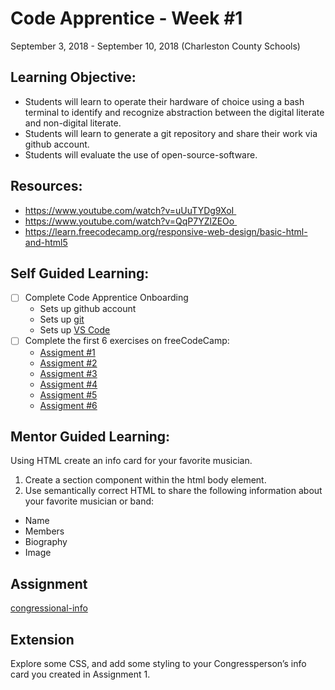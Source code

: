 # Code Apprentice - Week #1
September 3, 2018 - September 10, 2018 (Charleston County Schools)

## Learning Objective:
* Students will learn to operate their hardware of choice using a bash terminal to identify and recognize abstraction between the digital literate and non-digital literate.
* Students will learn to generate a git repository and share their work via github account.
* Students will evaluate the use of open-source-software.

## Resources:
* https://www.youtube.com/watch?v=uUuTYDg9XoI 
* https://www.youtube.com/watch?v=QqP7YZlZEOo 
* https://learn.freecodecamp.org/responsive-web-design/basic-html-and-html5

## Self Guided Learning:
- [ ] Complete Code Apprentice Onboarding
	* Sets up github account
  * Sets up [git](/onboarding/set-up-git.md)
  * Sets up [VS Code](https://code.visualstudio.com/)
- [ ] Complete the first 6 exercises on freeCodeCamp:
    - [Assigment #1](https://learn.freecodecamp.org/responsive-web-design/basic-html-and-html5/say-hello-to-html-elements)
    - [Assigment #2](https://learn.freecodecamp.org/responsive-web-design/basic-html-and-html5/headline-with-the-h2-element)
    - [Assigment #3](https://learn.freecodecamp.org/responsive-web-design/basic-html-and-html5/inform-with-the-paragraph-element)
    - [Assigment #4](https://learn.freecodecamp.org/responsive-web-design/basic-html-and-html5/inform-with-the-paragraph-element)
    - [Assigment #5](https://learn.freecodecamp.org/responsive-web-design/basic-html-and-html5/uncomment-html)
    - [Assigment #6](https://learn.freecodecamp.org/responsive-web-design/basic-html-and-html5/comment-out-html)

## Mentor Guided Learning:
Using HTML create an info card for your favorite musician.
1. Create a section component within the html body element.
2. Use semantically correct HTML to share the following information about your favorite musician or band:
  - Name
  - Members
  - Biography
  - Image
    
## Assignment
[congressional-info](/assignments/week-1.md)
    
## Extension
Explore some CSS, and add some styling to your Congressperson’s info card you created in Assignment 1.